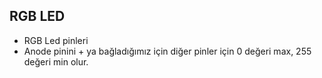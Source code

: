 ## RGB LED

- RGB Led pinleri
- Anode pinini + ya bağladığımız için diğer pinler için 0 değeri max, 255 değeri min olur.